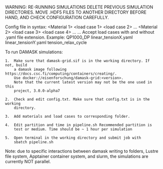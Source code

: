WARNING: RE-RUNNING SIMULATIONS DELETE PREVIOUS SIMULATION DIRECTORIES. MOVE 
.HDF5 FILES TO ANOTHER DIRECTORY BEFORE HAND, AND CHECK CONFIGURATION CAREFULLY.

Config file in syntax:
<Material 1> <load case 1> <load case 2> ...
<Material 2> <load case 3> <load case 4> ...
...
Accept load cases with and without .yaml file extension. Example:
QP1000_DP linear_tensionX.yaml linear_tensionY.yaml tension_relax_cycle

To run DAMASK simulations:

    1.  Make sure that damask-grid.sif is in the working directory. If not, build
        a damask image following https://docs.csc.fi/computing/containers/creating/.
        Use docker://eisenforschung/damask-grid:<version>.
        Note that the current latest version may not be the one used in this
        project, 3.0.0-alpha7
        
    2.  Check and edit config.txt. Make sure that config.txt is in the working
        directory.
        
    3.  Add materials and load cases to corresponding folder.
    
    4.  Edit partition and time in pipeline.sh Recommended partition is
        test or medium. Time should be ~ 1 hour per simulation
        
    5.  Open terminal in the working directory and submit job with
        sbatch pipeline.sh
        
Note: due to specific interactions between damask writing to folders, Lustre file
system, Apptainer container system, and slurm, the simulations are currently NOT
parallel.
